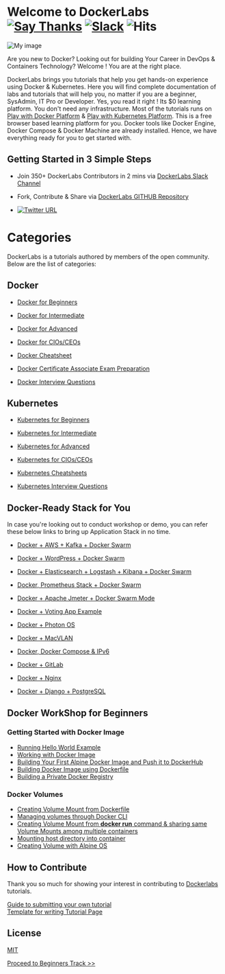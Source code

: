 # Welcome to DockerLabs  [![Say Thanks](https://img.shields.io/badge/SayThanks.io-%E2%98%BC-1EAEDB.svg)](https://saythanks.io/to/collabnix) [![Slack ](https://img.shields.io/badge/collabnix/dockerlabs-pink.svg)](https://tinyurl.com/y973wcq8) ![Hits](https://hitcounter.pythonanywhere.com/count/tag.svg?url=https%3A%2F%2Fcollabnix.github.io%2Fdockerlabs%2F)



![My image](https://raw.githubusercontent.com/collabnix/dockerlabs/master/images/dockerlabs.jpeg)

Are you new to Docker? Looking out for building Your Career in DevOps & Containers Technology?  Welcome ! You are at the right place.

DockerLabs brings you tutorials that help you get hands-on experience using Docker & Kubernetes. Here you will find complete documentation of labs and tutorials that will help you, no matter if you are a beginner, SysAdmin, IT Pro or Developer. Yes, you read it right ! Its $0 learning platform. You don't need any infrastructure. Most of the tutorials runs on [Play with Docker Platform](https://labs.play-with-docker.com/) & [Play with Kubernetes Platform](https://play-with-k8s.com). This is a free browser based learning platform for you. Docker tools like Docker Engine, Docker Compose & Docker Machine are already installed. Hence, we have everything ready for you to get started with.

## Getting Started in 3 Simple Steps

- Join 350+ DockerLabs Contributors in 2 mins via [DockerLabs Slack Channel](https://tinyurl.com/y973wcq8)

- Fork, Contribute & Share via [DockerLabs GITHUB Repository](https://github.com/collabnix/dockerlabs)

-  [![Twitter URL](https://img.shields.io/twitter/url/https/twitter.com/fold_left.svg?style=social&label=Follow%20%40collabnix)](https://twitter.com/collabnix)



# Categories

DockerLabs is a tutorials authored by members of the open community.
Below are the list of categories:

## Docker

- [Docker for Beginners](./beginners/README.md)

- [Docker for Intermediate](./intermediate/README.md)

- [Docker for Advanced](./advanced/README.md)

- [Docker for CIOs/CEOs](./docker/leadership/README.md)

- [Docker Cheatsheet](./docker/cheatsheet/README.md)

- [Docker Certificate Associate Exam Preparation](./docker/dca.md)

- [Docker Interview Questions](./docker/docker-interview-questions.md)


## Kubernetes

- [Kubernetes for Beginners](./kubernetes/README.md)

- [Kubernetes for Intermediate](./kubernetes/Intermediate/README.md)

- [Kubernetes for Advanced](https://github.com/collabnix/dockerlabs/tree/master/kubernetes/README.md)

- [Kubernetes for CIOs/CEOs](https://github.com/collabnix/dockerlabs/tree/master/kubernetes/leadership/README.md)

- [Kubernetes Cheatsheets](https://github.com/wikitops/dockerlabs/tree/master/kubernetes/cheatsheets)

- [Kubernetes Interview Questions]()


## Docker-Ready Stack for You

In case you're looking out to conduct workshop or demo, you can refer these below links to bring up Application Stack in no time.

- [Docker + AWS + Kafka + Docker Swarm](https://github.com/collabnix/dockerlabs/blob/master/intermediate/swarm-mode/beginner-tutorial/swarm-on-aws/README.md)

- [Docker + WordPress + Docker Swarm](https://github.com/collabnix/dockerlabs/tree/master/solution/wordpress/README.md)

- [Docker + Elasticsearch + Logstash + Kibana + Docker Swarm](https://github.com/collabnix/dockerlabs/tree/master/play-with-docker/ELK/README.md)

- [Docker, Prometheus Stack + Docker Swarm](https://github.com/collabnix/dockerlabs/tree/master/play-with-docker/docker-prometheus-swarm/README.md)

- [Docker + Apache Jmeter + Docker Swarm Mode](https://github.com/collabnix/dockerlabs/tree/master/play-with-docker/jmeter-docker/README.md)

- [Docker + Voting App Example](https://github.com/collabnix/dockerlabs/tree/master/play-with-docker/example-voting-app/README.md)

- [Docker + Photon OS](https://github.com/collabnix/dockerlabs/tree/master/play-with-docker/vmware/powercli/README.md)

- [Docker + MacVLAN](https://github.com/collabnix/dockerlabs/tree/master/play-with-docker/macvlan/README.md)

- [Docker, Docker Compose & IPv6](https://github.com/collabnix/dockerlabs/tree/master/play-with-docker/ipv6/README.md)

- [Docker + GitLab](https://github.com/collabnix/dockerlabs/tree/master/play-with-docker/gitlab/README.md)

- [Docker + Nginx ](https://github.com/collabnix/dockerlabs/tree/master/play-with-docker/nginx/README.md)

- [Docker + Django + PostgreSQL](https://github.com/collabnix/dockerlabs/blob/master/solution/django-postgres/readme.md)


## Docker WorkShop for Beginners 

### Getting Started with Docker Image

- [Running Hello World Example](https://collabnix.github.io/dockerlabs/beginners/helloworld/)
- [Working with Docker Image](https://collabnix.github.io/dockerlabs/beginners/workingwithdockerimage.html) 
- [Building Your First Alpine Docker Image and Push it to DockerHub](https://collabnix.github.io/dockerlabs/beginners/building-your-first-alpine-container.html)
- [Building Docker Image using Dockerfile](https://collabnix.github.io/dockerlabs/beginners/dockerfile/Writing-dockerfile.html)
- [Building a Private Docker Registry](https://collabnix.github.io/dockerlabs/beginners/build-private-docker-registry.html)

### Docker Volumes

- [Creating Volume Mount from Dockerfile](https://collabnix.github.io/dockerlabs/beginners/volume/create-a-volume-mount-from-dockerfile.html)<br>
- [Managing volumes through Docker CLI](https://collabnix.github.io/dockerlabs/beginners/volume/managing-volumes-via-docker-cli.html)<br>
- [Creating Volume Mount from **docker run** command & sharing same Volume Mounts among multiple containers](https://collabnix.github.io/dockerlabs/beginners/volume/creating-volume-mount-from-dockercli.html)<br>
- [Mounting host directory into container](https://collabnix.github.io/dockerlabs/beginners/volume/bind-mounts.html)<br>
- [Creating Volume with Alpine OS](https://collabnix.github.io/dockerlabs/beginners/volume/Creating-Volume-with-alphine.html)<br>




## How to Contribute

Thank you so much for showing your interest in contributing to [Dockerlabs](https://github.com/collabnix/dockerlabs) tutorials.

[Guide to submitting your own tutorial](https://github.com/collabnix/dockerlabs/tree/master/CONTRIBUTING.md)<br>
[Template for writing Tutorial Page](https://github.com/collabnix/dockerlabs/tree/master/template/EXAMPLE.md)

## License

[MIT](https://github.com/collabnix/dockerlabs/blob/master/LICENSE.md)

   [Proceed to Beginners Track >>](./beginners/README.md)
